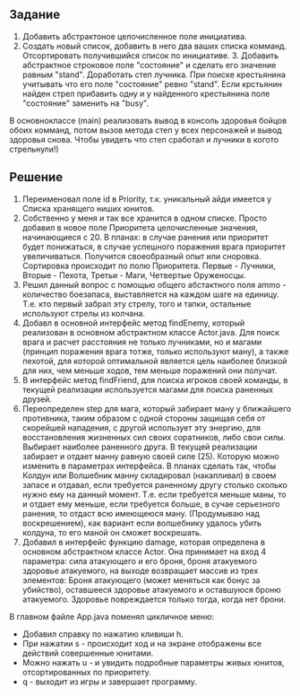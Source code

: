 ## Задание ## 
1. Добавить абстрактоное целочисленное поле инициатива. 
2. Создать новый список, добавить в него два ваших списка комманд. Отсортировать получившийся список по инициативе. 3. Добавить абстрактное строковое поле "состояние" и сделать его значение равным "stand". Доработать степ лучника. При поиске крестьянина учитывать что его поле "состояние" ревно "stand". Если крстьянин найден стрел прибавить одну и у найденного крестьянина поле "состояние" заменить на "busy". 

В основноклассе (main) реализовать вывод в консоль здоровья бойцов обоих комманд, потом вызов метода степ у всех персонажей и вывод здоровья снова. Чтобы увидеть что степ сработал и лучники в когото стрельнули!)

## Решение ##
1. Переименовал поле id в Priority, т.к. уникальный айди имеется у Списка хранящего ниших юнитов.
2. Собственно у меня и так все хранится в одном списке. Просто добавил в новое поле Приоритета целочисленные значения, начинающиеся с 20. В планах: в случае ранения или приоритет будет понижаться, в случае успешного поражения врага приоритет увеличиваться. Получится своеобразный опыт или сноровка. 
Сортировка происходит по полю Приоритета. Первые - Лучники, Вторые - Пехота, Третьи - Маги, Четвертые Оруженосцы. 
3. Решил данный вопрос с помощью общего абстактного поля ammo - количество боезапаса, выставляется на каждом шаге на единицу. Т.е. кто первый забрал эту стрелу, того и тапки, остальные используют стрелы из колчана.
4. Добавл в основной интерфейс метод findEnemy, который реализован в основном абстрактном классе Actor.java. Для поиск врага и расчет расстояния не только лучниками, но и магами (принцип поражения врага тотже, только используют ману), а также пехотой, для которой оптимальной является цель наиболее близкой для них, чем меньше ходов, тем меньше поражений они получат.
5. В интерфейс метод findFriend, для поиска игроков своей команды, в текущей реализации используется магами для поиска раненных друзей.
6. Переопределен step для мага, который забирает ману у ближайшего противника, таким образом с одной стороны защищая себя от скорейшей нападения, с другой использует эту энергию, для восстановления жизненных сил своих соратников, либо свои силы. Выбирает наиболее раненного друга. В текущей реализации забирает и отдает манну равную своей силе (25). Которую можно изменить в параметрах интерфейса. В планах сделать так, чтобы Колдун или Волшебник манну складировал (накапливал) в своем запасе и отдавал, если требуется раненному другу столько сколько нужно ему на данный момент. Т.е. если требуется меньше маны, то и отдает ему меньше, если требуется больше, в сучае серьезного ранения, то отдаст всю имеющеюся ману. (Продумываю над воскрешением), как вариант если волшебнику удалось убить колдуна, то его маной он сможет воскрешать. 
7. Добавил в интерфейс функцию damage, которая определена в основном абстрактном классе Actor. Она принимает на вход 4 параметра: сила атакующего и его броня, броня атакуемого здоровье атакуемого, на выходе возвращает массив из трех элементов: Броня атакующего (может меняться как бонус за убийство), оставшееся здоровье атакуемого и оставшуюся броню атакуемого. Здоровье повреждается только тогда, когда нет брони.


В главном файле App.java поменял цикличное меню:
- Добавил справку по нажатию кливиши h.
- При нажатии s - происходит ход и на экране отображены все действий совершенные юнитами.
- Можно нажать u - и увидить подробные параметры живых юнитов, отсортированных по приоритету.
- q - выходит из игры и завершает программу.
